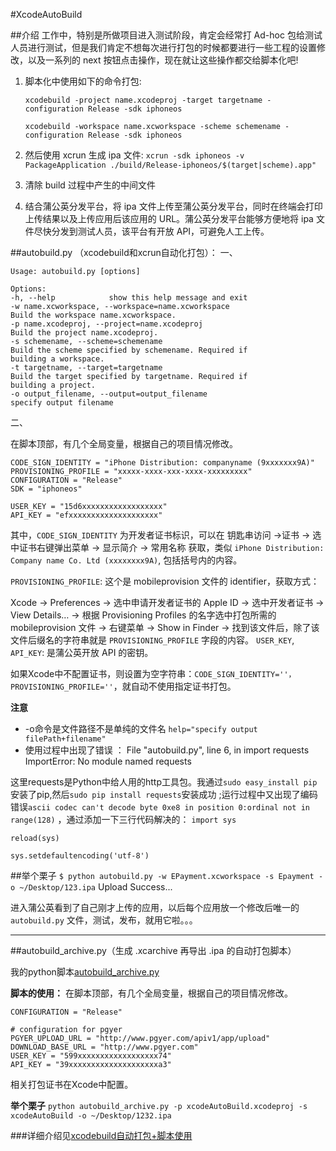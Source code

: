 #XcodeAutoBuild

##介绍
工作中，特别是所做项目进入测试阶段，肯定会经常打 Ad-hoc 包给测试人员进行测试，但是我们肯定不想每次进行打包的时候都要进行一些工程的设置修改，以及一系列的 next 按钮点击操作，现在就让这些操作都交给脚本化吧!

1. 脚本化中使用如下的命令打包:

    `xcodebuild -project name.xcodeproj -target targetname -configuration Release -sdk iphoneos `

    `xcodebuild -workspace name.xcworkspace -scheme schemename -configuration Release -sdk iphoneos`

2. 然后使用 xcrun 生成 ipa 文件:
    `xcrun -sdk iphoneos -v PackageApplication ./build/Release-iphoneos/$(target|scheme).app"`

3. 清除 build 过程中产生的中间文件
4. 结合蒲公英分发平台，将 ipa 文件上传至蒲公英分发平台，同时在终端会打印上传结果以及上传应用后该应用的 URL。蒲公英分发平台能够方便地将 ipa 文件尽快分发到测试人员，该平台有开放 API，可避免人工上传。

##autobuild.py （xcodebuild和xcrun自动化打包）：
一、
```
Usage: autobuild.py [options]

Options:
-h, --help            show this help message and exit
-w name.xcworkspace, --workspace=name.xcworkspace
Build the workspace name.xcworkspace.
-p name.xcodeproj, --project=name.xcodeproj
Build the project name.xcodeproj.
-s schemename, --scheme=schemename
Build the scheme specified by schemename. Required if
building a workspace.
-t targetname, --target=targetname
Build the target specified by targetname. Required if
building a project.
-o output_filename, --output=output_filename
specify output filename
```
二、

在脚本顶部，有几个全局变量，根据自己的项目情况修改。
```
CODE_SIGN_IDENTITY = "iPhone Distribution: companyname (9xxxxxxx9A)"
PROVISIONING_PROFILE = "xxxxx-xxxx-xxx-xxxx-xxxxxxxxx"
CONFIGURATION = "Release"
SDK = "iphoneos"

USER_KEY = "15d6xxxxxxxxxxxxxxxxxx"
API_KEY = "efxxxxxxxxxxxxxxxxxxxx"
```
其中，`CODE_SIGN_IDENTITY` 为开发者证书标识，可以在 钥匙串访问 ->证书 -> 选中证书右键弹出菜单 -> 显示简介 -> 常用名称 获取，类似 `iPhone Distribution: Company name Co. Ltd (xxxxxxxx9A)`, 包括括号内的内容。

`PROVISIONING_PROFILE`: 这个是 mobileprovision 文件的 identifier，获取方式：

Xcode -> Preferences -> 选中申请开发者证书的 Apple ID -> 选中开发者证书 -> View Details… -> 根据 Provisioning Profiles 的名字选中打包所需的 mobileprovision 文件 -> 右键菜单 -> Show in Finder -> 找到该文件后，除了该文件后缀名的字符串就是 `PROVISIONING_PROFILE` 字段的内容。
`USER_KEY`, `API_KEY`: 是蒲公英开放 API 的密钥。

如果Xcode中不配置证书，则设置为空字符串：`CODE_SIGN_IDENTITY=''，PROVISIONING_PROFILE=''`，就自动不使用指定证书打包。

**注意**

- -o命令是文件路径不是单纯的文件名 `help="specify output filePath+filename"`
- 使用过程中出现了错误 ：
File "autobuild.py", line 6, in <module>
import requests
ImportError: No module named requests

这里requests是Python中给人用的http工具包。我通过`sudo easy_install pip`安装了pip,然后`sudo pip install requests`安装成功 ;运行过程中又出现了编码错误`ascii codec can't decode byte 0xe8 in position 0:ordinal not in range(128)` ，通过添加一下三行代码解决的：
`import sys`

`reload(sys)`

`sys.setdefaultencoding('utf-8')`



##举个栗子
`$ python autobuild.py -w EPayment.xcworkspace -s Epayment -o ~/Desktop/123.ipa`
Upload Success...

进入蒲公英看到了自己刚才上传的应用，以后每个应用放一个修改后唯一的`autobuild.py` 文件，测试，发布，就用它啦。。。

***

##autobuild_archive.py（生成 .xcarchive 再导出 .ipa 的自动打包脚本）

我的python脚本[autobuild_archive.py](https://github.com/safiriGitHub/XcodeAutoBuild)

**脚本的使用：**
在脚本顶部，有几个全局变量，根据自己的项目情况修改。
```
CONFIGURATION = "Release"

# configuration for pgyer
PGYER_UPLOAD_URL = "http://www.pgyer.com/apiv1/app/upload"
DOWNLOAD_BASE_URL = "http://www.pgyer.com"
USER_KEY = "599xxxxxxxxxxxxxxxxxx74"
API_KEY = "39xxxxxxxxxxxxxxxxxxxxa3"
```
相关打包证书在Xcode中配置。

**举个栗子**
`python autobuild_archive.py -p xcodeAutoBuild.xcodeproj -s xcodeAutoBuild -o ~/Desktop/1232.ipa`


###详细介绍见[xcodebuild自动打包+脚本使用](http://www.jianshu.com/p/2d1c6fdc88f2)

